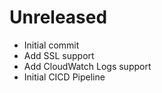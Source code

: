 # Unreleased

* Initial commit
* Add SSL support
* Add CloudWatch Logs support
* Initial CICD Pipeline
